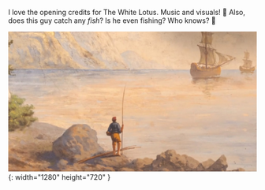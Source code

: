 ---
---

I love the opening credits for The White Lotus. Music and visuals! 🥰 Also, does this guy catch any *fish*? Is he even fishing? Who knows? 🤷

![Painting of a guy wearing a red cap, standing on big rocks near the water. Basket in one hand, holding what looks like a fishing rod in the other. Two big ships can be seen sailing away, not too far from land.](/images/white-lotus.jpg){: width="1280" height="720" }
